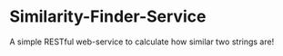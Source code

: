 # Similarity-Finder-Service
A simple RESTful web-service to calculate how similar two strings are!

